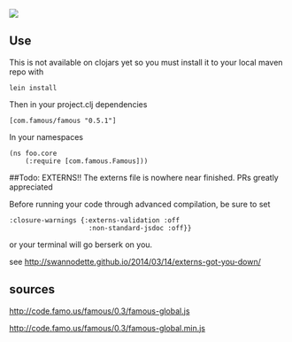 ![](https://clojars.org/com.famous/famous/latest-version.svg)


## Use
This is not available on clojars yet so you must install it to your local maven repo with
```
lein install
```

Then in your project.clj dependencies
```
[com.famous/famous "0.5.1"]
```

In your namespaces
```
(ns foo.core
    (:require [com.famous.Famous]))

```

##Todo: EXTERNS!!
The externs file is nowhere near finished. PRs greatly appreciated


Before running your code through advanced compilation, be sure to set

```
:closure-warnings {:externs-validation :off
                    :non-standard-jsdoc :off}}
```

or your terminal will go berserk on you.

see http://swannodette.github.io/2014/03/14/externs-got-you-down/


## sources
http://code.famo.us/famous/0.3/famous-global.js

http://code.famo.us/famous/0.3/famous-global.min.js

